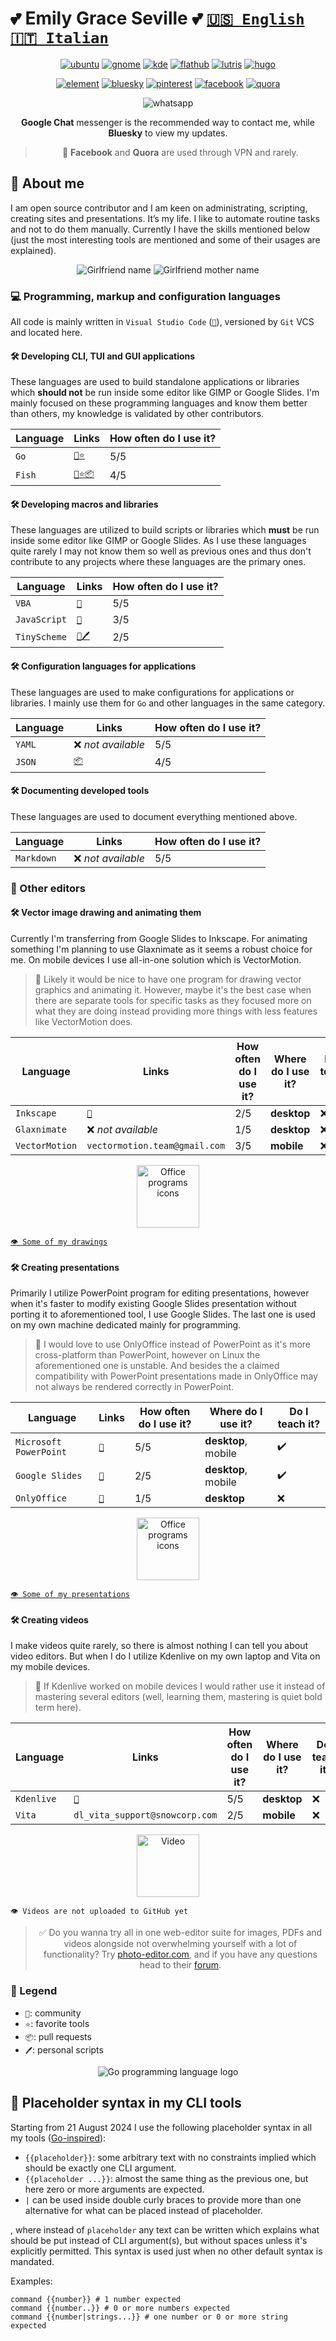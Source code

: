 # 💕 Emily Grace Seville 💕 [`🇺🇸 English`](https://github.com/EmilyGraceSeville7cf/markdown-library-english) [`🇮🇹 Italian`](https://github.com/EmilyGraceSeville7cf/markdown-library-italian)

<div align="center">

[![ubuntu](https://img.shields.io/badge/Ubuntu-cc4e0a?logo=ubuntu&logoColor=white)](https://discourse.ubuntu.com/u/emilygraceseville7cf/summary)
[![gnome](https://img.shields.io/badge/Gnome%20DE-059c9e?logo=gnome&logoColor=white)](https://discourse.gnome.org/u/emilygraceseville7cf/summary)
[![kde](https://img.shields.io/badge/KDE%20Plasma%20DE-05639e?logo=kde&logoColor=white)](https://discuss.kde.org/u/emilygraceseville7cf/summary)
[![flathub](https://img.shields.io/badge/Flathub-ffffff?logo=flathub&logoColor=black)](https://discourse.flathub.org/u/emilygraceseville7cf/summary)
[![lutris](https://img.shields.io/badge/Lutris-d17b0a?logo=lutris&logoColor=white)](https://forums.lutris.net/u/emilygraceseville7cf/summary)
[![hugo](https://img.shields.io/badge/Hugo-eb1ca6?logo=hugo&logoColor=white)](https://discourse.gohugo.io/u/emilygraceseville7cf/summary)

[![element](https://img.shields.io/badge/Element-@emilygraceseville7cf:matrix.org-0DBD8B?logo=element&labelColor=454545&logoColor=white)](https://github.com/EmilyGraceSeville7cf/EmilyGraceSeville7cf/blob/main/infos/no-profile-link-supported.md)
[![bluesky](https://img.shields.io/badge/Bluesky-0285FF?logo=bluesky&logoColor=white)](https://bsky.app/profile/emilyseville7cf.bsky.social)
[![pinterest](https://img.shields.io/badge/Pinterest-e00b21?logo=pinterest&logoColor=white)](https://ca.pinterest.com/EmilyGraceSeville7cf/)
[![facebook](https://img.shields.io/badge/Facebook-0b4ee0?logo=facebook&logoColor=white)](https://www.facebook.com/profile.php?id=61567348637149)
[![quora](https://img.shields.io/badge/Quora-c71a45?logo=quora&logoColor=white)](https://www.quora.com/profile/Unbelievable-Mystery?ch=3&oid=2302137716&share=e8798b79&srid=35tvcV&target_type=user)

![whatsapp](https://img.shields.io/badge/+7%20999%20808%2009%2030-10B418?logo=whatsapp&logoColor=white)

**Google Chat** messenger is the recommended way to contact me, while **Bluesky**
to view my updates.

> 🌴 **Facebook** and **Quora** are used through VPN and rarely.

</div>

## 📖 About me

I am open source contributor and I am keen on administrating, scripting,
creating sites and presentations. It’s my life. I like to automate routine tasks
and not to do them manually. Currently I have the skills mentioned below (just
the most interesting tools are mentioned and some of their usages are explained).

<p align="center">
  <img src="https://img.shields.io/badge/💓%20Girlfriend-Lana%20🥰-eb3489?labelColor=000000" alt="Girlfriend name"/>
  <img src="https://img.shields.io/badge/💓%20Girlfriend%20mother-Viktoria%20🥰-eb3489?labelColor=000000" alt="Girlfriend mother name"/>
</p>

### :computer: Programming, markup and configuration languages

All code is mainly written in `Visual Studio Code` ([`💬`][vscode_community]),
versioned by `Git` VCS and located here.

#### :hammer_and_wrench: Developing **CLI**, **TUI** and **GUI** applications

These languages are used to build standalone applications or libraries which
**should not** be run inside some editor like GIMP or Google Slides. I'm mainly
focused on these programming languages and know them better than others, my
knowledge is validated by other contributors.

<div align="center">
  
| Language | Links                                                                                                                                                              | How often do I use it? |
| -------- | ------------------------------------------------------------------------------------------------------------------------------------------------------------------ | ---------------------- |
| `Go`     | [`💬`][go_community][`⭐`](https://github.com/stars/EmilyGraceSeville7cf/lists/go-tools-use)                                                                         | 5/5                    |
| `Fish`   | [`💬`][fish_community][`⭐`](https://github.com/stars/EmilyGraceSeville7cf/lists/fish-use)[`📦`](https://github.com/fish-shell/fish-shell/pulls/EmilyGraceSeville7cf) | 4/5                    |

</div>

#### :hammer_and_wrench: Developing macros and libraries

These languages are utilized to build scripts or libraries which **must**
be run inside some editor like GIMP or Google Slides. As I use these
languages quite rarely I may not know them so well as previous ones and thus
don't contribute to any projects where these languages are the primary ones.

<div align="center">
  
| Language     | Links                                                                                          | How often do I use it? |
| ------------ | ---------------------------------------------------------------------------------------------- | ---------------------- |
| `VBA` | [`💬`][powerpoint_community]                                                                    | 5/5                    |
| `JavaScript` | [`💬`][javascript_community]                                                                    | 3/5                    |
| `TinyScheme` | [`💬`][gimp_community][`🖊️`](https://github.com/EmilyGraceSeville7cf/tinyscheme-library-scripts) | 2/5                    |

</div>

#### :hammer_and_wrench: Configuration languages for applications

These languages are used to make configurations for applications or libraries.
I mainly use them for `Go` and other languages in the same category.

<div align="center">

| Language | Links                                                                        | How often do I use it? |
| -------- | ---------------------------------------------------------------------------- | ---------------------- |
| `YAML`   | ❌ *not available*                                                            | 5/5                    |
| `JSON`   | [`📦`](https://github.com/SchemaStore/schemastore/pulls/EmilyGraceSeville7cf) | 4/5                    |

</div>

#### :hammer_and_wrench: Documenting developed tools

These languages are used to document everything mentioned above.

<div align="center">

| Language   | Links             | How often do I use it? |
| ---------- | ----------------- | ---------------------- |
| `Markdown` | ❌ *not available* | 5/5                    |

</div>

### :memo: Other editors

#### :hammer_and_wrench: Vector image drawing and animating them

Currently I'm transferring from Google Slides to Inkscape. For animating something
I'm planning to use Glaxnimate as it seems a robust choice for me. On mobile devices
I use all-in-one solution which is VectorMotion.

> :thought_balloon: Likely it would be nice to have one program for drawing vector graphics
and animating it. However, maybe it's the best case when there are separate tools for
specific tasks as they focused more on what they are doing instead providing more things
with less features like VectorMotion does.

<div align="center">

| Language       | Links                         | How often do I use it? | Where do I use it? | Do I teach it? |
| -------------- | ----------------------------- | ---------------------- | ---------------------- | ---------------------- |
| `Inkscape`     | [`💬`][inkscape_community]     | 2/5                    | **desktop**           | :x:                    |
| `Glaxnimate`   | ❌ *not available*             | 1/5                    | **desktop**           | :x:                    |
| `VectorMotion` | `vectormotion.team@gmail.com` | 3/5                    | **mobile**           | :x:                    |

</div>

<p align="center">
  <img src="https://github.com/user-attachments/assets/1f650aec-4d1c-43c8-9b42-52cda83cc8a2" alt="Office programs icons" height="100px"/>
</p>

[`👁️ Some of my drawings`](https://github.com/EmilyGraceSeville7cf/drawings)

#### :hammer_and_wrench: Creating presentations

Primarily I utilize PowerPoint program for editing presentations, however
when it's faster to modify existing Google Slides presentation without porting it
to aforementioned tool, I use Google Slides. The last one is used
on my own machine dedicated mainly for programming.

> :thought_balloon: I would love to use OnlyOffice instead of PowerPoint as it's more
cross-platform than PowerPoint, however on Linux the aforementioned one
is unstable. And besides the a claimed compatibility with PowerPoint
presentations made in OnlyOffice may not always be rendered correctly in PowerPoint.

<div align="center">

| Language               | Links                       | How often do I use it? | Where do I use it? | Do I teach it? |
| ---------------------- | --------------------------- | ---------------------- | --------------- | --------------- |
| `Microsoft PowerPoint` | [`💬`][powerpoint_community] | 5/5                    | **desktop**, mobile | :heavy_check_mark:            |
| `Google Slides`        | [`💬`][slides_community]     | 2/5                    | **desktop**, mobile | :heavy_check_mark:            |
| `OnlyOffice`           | [`💬`][onlyoffice_communiy]  | 1/5                    | **desktop** | :x:             |

</div>

<p align="center">
  <img src="https://github.com/user-attachments/assets/9859c270-4dcc-41fc-b7ba-91b4cfc56021" alt="Office programs icons" height="100px"/>
</p>

[`👁️ Some of my presentations`](https://github.com/EmilyGraceSeville7cf/presentations)

#### :hammer_and_wrench: Creating videos

I make videos quite rarely, so there is almost nothing I can tell you
about video editors. But when I do I utilize Kdenlive on my own laptop and
Vita on my mobile devices.

> :thought_balloon:  If Kdenlive worked on mobile devices I would rather use it instead of
mastering several editors (well, learning them, mastering is quiet bold term here).

<div align="center">

| Language   | Links                          | How often do I use it? | Where do I use it? | Do I teach it? |
| ---------- | ------------------------------ | ---------------------- | --------------- | --------------- |
| `Kdenlive` | [`💬`][kdenlive_community]       | 5/5                    | **desktop** | :x:             |
| `Vita`     | `dl_vita_support@snowcorp.com` | 2/5                    | **mobile** | :x:             |

</div>

<p align="center">
  <img src="https://github.com/user-attachments/assets/4bc14028-dbda-4796-a290-8f8855fc7116" alt=Video editor programs icons" height="100px"/>
</p>

`👁️ Videos are not uploaded to GitHub yet`

<div align="center">

> :white_check_mark: Do you wanna try all in one web-editor suite for images, PDFs and videos alongside
not overwhelming yourself with a lot of functionality? Try [photo-editor.com][web_editors],
and if you have any questions head to their [forum][web_editors_community].

</div>

### :bookmark_tabs: Legend

- `💬`: community
- `⭐`: favorite tools
- `📦`: pull requests
- `🖊️`: personal scripts

[fish_community]: https://matrix.to/#/#fish-shell:matrix.org
[gimp_community]: https://discuss.pixls.us/tag/gimp
[go_community]: https://forum.golangbridge.org/
[javascript_community]: https://www.sitepoint.com/community/c/javascript/33
[inkscape_community]: https://inkscape.org/forums/
[vscode_community]: https://github.com/microsoft/vscode-discussions/discussions
[slides_community]: https://support.google.com/docs/threads?hl=en&thread_filter=(category:docs_slides)&sjid=18016765158418257400-EU
[onlyoffice_communiy]: https://forum.onlyoffice.com/
[powerpoint_community]: https://answers.microsoft.com/en-us/
[kdenlive_community]: https://discuss.kde.org/tag/kdenlive
[web_editors]: https://www.photoeditor.com/
[web_editors_community]: https://tools.zygomatic.com/

<p align="center">
  <img src="./animated-jumping-gopher.gif" alt="Go programming language logo"/>
</p>

## :notebook: Placeholder syntax in my CLI tools

Starting from 21 August 2024 I use the following placeholder syntax in all my
tools ([Go-inspired](https://pkg.go.dev/text/template)):

- `{{placeholder}}`: some arbitrary text with no constraints implied which
  should be exactly one CLI argument.
- `{{placeholder ...}}`: almost the same thing as the previous one, but here
  zero or more arguments are expected.
- `|` can be used inside double curly braces to provide more than one
  alternative for what can be placed instead of placeholder.

, where instead of `placeholder` any text can be written which explains what
should be put instead of CLI argument(s), but without spaces unless it's
explicitly permitted. This syntax is used just when no other default syntax is
mandated.

Examples:

```fish
command {{number}} # 1 number expected
command {{number..}} # 0 or more numbers expected
command {{number|strings...}} # one number or 0 or more string expected
```
